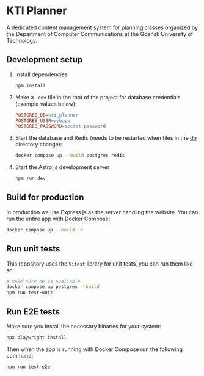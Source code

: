 # KTI Planner

A dedicated content management system for planning classes organized by the Department of Computer Communications at the Gdańsk University of Technology.

## Development setup

1. Install dependencies

    ```bash
    npm install
    ```

2. Make a `.env` file in the root of the project for database credentials (example values below):

    ```ini
    POSTGRES_DB=kti_planner
    POSTGRES_USER=webapp
    POSTGRES_PASSWORD=secret-password
    ```

3. Start the database and Redis (needs to be restarted when files in the [db](db) directory change):

    ```bash
    docker compose up --build postgres redis
    ```

4. Start the Astro.js development server

    ```bash
    npm run dev
    ```

## Build for production

In production we use Express.js as the server handling the website.
You can run the entire app with Docker Compose:

```bash
docker compose up --build -d
```

## Run unit tests

This repository uses the `Vitest` library for unit tests, you can run them like so:

```bash
# make sure db is available
docker compose up postgres --build
npm run test-unit
```

## Run E2E tests

Make sure you install the necessary binaries for your system:

```bash
npx playwright install
```

Then when the app is running with Docker Compose run the following command:

```bash
npm run test-e2e
```
